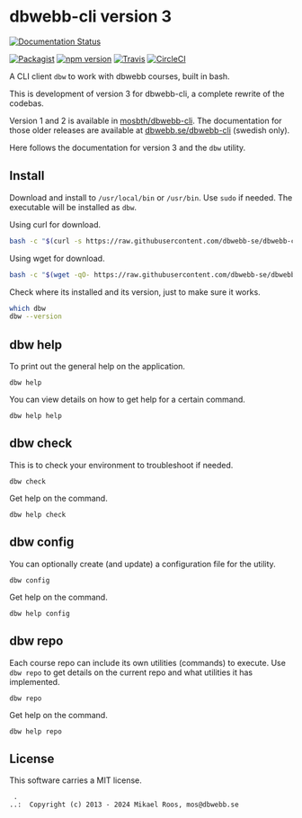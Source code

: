 dbwebb-cli version 3
================================

[![Documentation Status](https://readthedocs.org/projects/dbwebb-cli/badge/?version=latest)](https://dbwebb-cli.readthedocs.io/en/latest/?badge=latest)

[![Packagist](https://poser.pugx.org/dbwebb/dbwebb-cli/v/stable)](https://packagist.org/packages/dbwebb/dbwebb-cli)
[![npm version](https://badge.fury.io/js/%40dbwebb%2Fdbwebb-cli.svg)](https://badge.fury.io/js/%40dbwebb%2Fdbwebb-cli)
[![Travis](https://travis-ci.org/dbwebb-se/dbwebb-cli.svg?branch=master)](https://travis-ci.org/dbwebb-se/dbwebb-cli)
[![CircleCI](https://circleci.com/gh/dbwebb-se/dbwebb-cli.svg?style=svg)](https://circleci.com/gh/dbwebb-se/dbwebb-cli)

A CLI client `dbw` to work with dbwebb courses, built in bash.

This is development of version 3 for dbwebb-cli, a complete rewrite of the codebas. 

Version 1 and 2 is available in [mosbth/dbwebb-cli](https://github.com/mosbth/dbwebb-cli). The documentation for those older releases are available at [dbwebb.se/dbwebb-cli](https://dbwebb.se/dbwebb-cli) (swedish only).

Here follows the documentation for version 3 and the `dbw` utility.



Install
------------------

Download and install to `/usr/local/bin` or `/usr/bin`. Use `sudo` if needed. The executable will be installed as `dbw`.

Using curl for download.

```bash
bash -c "$(curl -s https://raw.githubusercontent.com/dbwebb-se/dbwebb-cli/master/release/latest/install)"
```

Using wget for download.

```bash
bash -c "$(wget -qO- https://raw.githubusercontent.com/dbwebb-se/dbwebb-cli/master/release/latest/install)"
```

Check where its installed and its version, just to make sure it works.

```bash
which dbw
dbw --version
```



dbw help
------------------

To print out the general help on the application.

```
dbw help
```

You can view details on how to get help for a certain command.

```
dbw help help
```



dbw check
------------------

This is to check your environment to troubleshoot if needed.

```
dbw check
```

Get help on the command.

```
dbw help check
```



dbw config
------------------

You can optionally create (and update) a configuration file for the utility.

```
dbw config
```

Get help on the command.

```
dbw help config
```



dbw repo
------------------

Each course repo can include its own utilities (commands) to execute. Use `dbw repo` to get details on the current repo and what utilities it has implemented.

```
dbw repo
```

Get help on the command.

```
dbw help repo
```



<!--
dbw selfupdate
------------------

Update the utility to its latest version, use sudo if needed.

```
sudo dbw selfupdate
```

-->


<!--
Documentation
------------------

Or use the built-in `dbwebb help <command>`.
-->



License
------------------

This software carries a MIT license.



```
 .  
..:  Copyright (c) 2013 - 2024 Mikael Roos, mos@dbwebb.se
```
